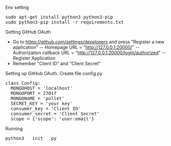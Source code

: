 Env setting

<pre>
sudo apt-get install python3 python3-pip
sudo python3-pip install -r requirements.txt
</pre>

Getting GitHub OAuth

- Go to https://github.com/settings/developers and press "Register a new application"
-- Homepage URL = "http://127.0.0.1:20000/"
-- Authorization callback URL = "http://127.0.0.1:20000/login/authorized"
-- Register Application
- Remember "Client ID" and "Client Secret"

Setting up GitHub OAuth. Create file config.py

<pre>
class Config:
  MONGOHOST = 'localhost'
  MONGOPORT = 27017
  MONGONAME = 'pullet'
  SECRET_KEY = 'your key'
  consumer_key = 'Client ID'
  consumer_secret = 'Client Secret'
  scope = {'scope': 'user:email'}
</pre>

Running

<pre>
python3 __init__.py
</pre>

